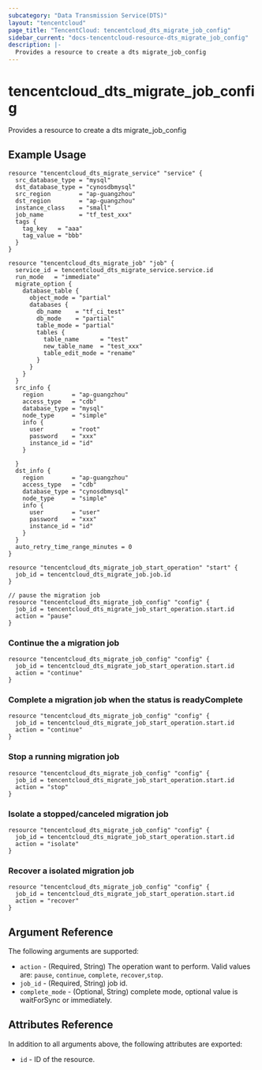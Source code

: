 ```yaml
---
subcategory: "Data Transmission Service(DTS)"
layout: "tencentcloud"
page_title: "TencentCloud: tencentcloud_dts_migrate_job_config"
sidebar_current: "docs-tencentcloud-resource-dts_migrate_job_config"
description: |-
  Provides a resource to create a dts migrate_job_config
---
```


# tencentcloud_dts_migrate_job_config

Provides a resource to create a dts migrate_job_config

## Example Usage

```hcl
resource "tencentcloud_dts_migrate_service" "service" {
  src_database_type = "mysql"
  dst_database_type = "cynosdbmysql"
  src_region        = "ap-guangzhou"
  dst_region        = "ap-guangzhou"
  instance_class    = "small"
  job_name          = "tf_test_xxx"
  tags {
    tag_key   = "aaa"
    tag_value = "bbb"
  }
}

resource "tencentcloud_dts_migrate_job" "job" {
  service_id = tencentcloud_dts_migrate_service.service.id
  run_mode   = "immediate"
  migrate_option {
    database_table {
      object_mode = "partial"
      databases {
        db_name    = "tf_ci_test"
        db_mode    = "partial"
        table_mode = "partial"
        tables {
          table_name      = "test"
          new_table_name  = "test_xxx"
          table_edit_mode = "rename"
        }
      }
    }
  }
  src_info {
    region        = "ap-guangzhou"
    access_type   = "cdb"
    database_type = "mysql"
    node_type     = "simple"
    info {
      user        = "root"
      password    = "xxx"
      instance_id = "id"
    }

  }
  dst_info {
    region        = "ap-guangzhou"
    access_type   = "cdb"
    database_type = "cynosdbmysql"
    node_type     = "simple"
    info {
      user        = "user"
      password    = "xxx"
      instance_id = "id"
    }
  }
  auto_retry_time_range_minutes = 0
}

resource "tencentcloud_dts_migrate_job_start_operation" "start" {
  job_id = tencentcloud_dts_migrate_job.job.id
}

// pause the migration job
resource "tencentcloud_dts_migrate_job_config" "config" {
  job_id = tencentcloud_dts_migrate_job_start_operation.start.id
  action = "pause"
}
```

### Continue the a migration job

```hcl
resource "tencentcloud_dts_migrate_job_config" "config" {
  job_id = tencentcloud_dts_migrate_job_start_operation.start.id
  action = "continue"
}
```

### Complete a migration job when the status is readyComplete

```hcl
resource "tencentcloud_dts_migrate_job_config" "config" {
  job_id = tencentcloud_dts_migrate_job_start_operation.start.id
  action = "continue"
}
```

### Stop a running migration job

```hcl
resource "tencentcloud_dts_migrate_job_config" "config" {
  job_id = tencentcloud_dts_migrate_job_start_operation.start.id
  action = "stop"
}
```

### Isolate a stopped/canceled migration job

```hcl
resource "tencentcloud_dts_migrate_job_config" "config" {
  job_id = tencentcloud_dts_migrate_job_start_operation.start.id
  action = "isolate"
}
```

### Recover a isolated migration job

```hcl
resource "tencentcloud_dts_migrate_job_config" "config" {
  job_id = tencentcloud_dts_migrate_job_start_operation.start.id
  action = "recover"
}
```

## Argument Reference

The following arguments are supported:

* `action` - (Required, String) The operation want to perform. Valid values are: `pause`, `continue`, `complete`, `recover`,`stop`.
* `job_id` - (Required, String) job id.
* `complete_mode` - (Optional, String) complete mode, optional value is waitForSync or immediately.

## Attributes Reference

In addition to all arguments above, the following attributes are exported:

* `id` - ID of the resource.




